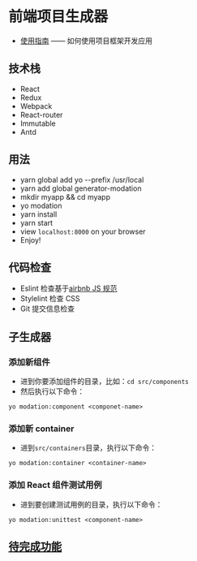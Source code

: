 # 前端项目生成器

* [使用指南](./docs/user_guide_zh.md) —— 如何使用项目框架开发应用

## 技术栈

* React
* Redux
* Webpack
* React-router
* Immutable
* Antd

## 用法

* yarn global add yo --prefix /usr/local
* yarn add global generator-modation
* mkdir myapp && cd myapp
* yo modation
* yarn install
* yarn start
* view `localhost:8000` on your browser
* Enjoy!

## 代码检查

* Eslint 检查基于[airbnb JS 规范](https://github.com/airbnb/javascript/tree/master/packages/eslint-config-airbnb)
* Stylelint 检查 CSS
* Git 提交信息检查

## 子生成器

### 添加新组件

* 进到你要添加组件的目录，比如：`cd src/components`
* 然后执行以下命令：
```
yo modation:component <componet-name>
```

### 添加新 container

* 进到`src/containers`目录，执行以下命令：
```
yo modation:container <container-name>
```

### 添加 React 组件测试用例

* 进到要创建测试用例的目录，执行以下命令：
```
yo modation:unittest <component-name>
```

## [待完成功能](./docs/todo.md)
